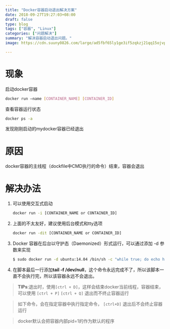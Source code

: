 ```yaml
---
title: "Docker容器启动退出解决方案"
date: 2018-09-27T19:27:03+08:00
draft: false
type: blog
tags: ["容器", "Linux"]
categories: ["问题解决"]
summary: "解决容器启动退出问题。"
image: https://cdn.suuny0826.com/large/ad5fbf65ly1ge3if5zqkzj21qq15ojvp.jpg

---
```

# 现象

启动docker容器

```bash
docker run –name [CONTAINER_NAME] [CONTAINER_ID] 
```

查看容器运行状态

```bash
docker ps -a 
```

发现刚刚启动的mydocker容器已经退出

# 原因

docker容器的主线程（dockfile中CMD执行的命令）结束，容器会退出

# 解决办法

1. 可以使用交互式启动

	```bash
	docker run -i [CONTAINER_NAME or CONTAINER_ID]
	```

2. 上面的不太友好，建议使用后台模式和tty选项

	```bash
	docker run -dit [CONTAINER_NAME or CONTAINER_ID]
	```

3. Docker 容器在后台以守护态（Daemonized）形式运行，可以通过添加 -d 参数来实现

	```bash
	$ sudo docker run -d ubuntu:14.04 /bin/sh -c "while true; do echo hello world; sleep 1; done"
	```

4. 在脚本最后一行添加**tail -f /dev/null**，这个命令永远完成不了，所以该脚本一直不会执行完，所以该容器永远不会退出。

>**TIPs**:退出时，使用```[ctrl + D]```，这样会结束docker当前线程，容器结束，可以使用 ```[ctrl + P]``` ```[ctrl + Q]``` 退出而不终止容器运行

>如下命令，会在指定容器中执行指定命令， ```[ctrl+D]``` 退出后不会终止容器运行

>docker默认会把容器内部pid=1的作为默认的程序
